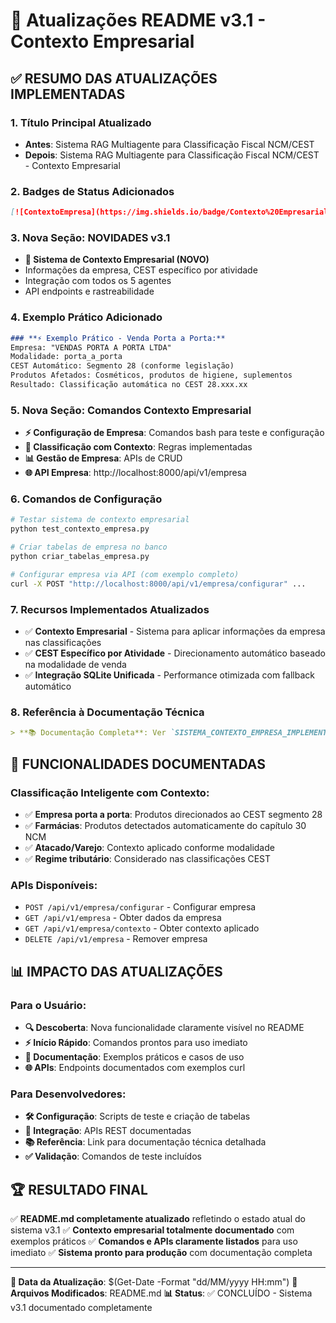 # 📝 Atualizações README v3.1 - Contexto Empresarial

## ✅ **RESUMO DAS ATUALIZAÇÕES IMPLEMENTADAS**

### **1. Título Principal Atualizado**
- **Antes**: Sistema RAG Multiagente para Classificação Fiscal NCM/CEST
- **Depois**: Sistema RAG Multiagente para Classificação Fiscal NCM/CEST - Contexto Empresarial

### **2. Badges de Status Adicionados**
```markdown
[![ContextoEmpresa](https://img.shields.io/badge/Contexto%20Empresarial-Implementado-orange)]()
```

### **3. Nova Seção: NOVIDADES v3.1**
- **🏢 Sistema de Contexto Empresarial (NOVO)**
- Informações da empresa, CEST específico por atividade
- Integração com todos os 5 agentes
- API endpoints e rastreabilidade

### **4. Exemplo Prático Adicionado**
```markdown
### **⚡ Exemplo Prático - Venda Porta a Porta:**
Empresa: "VENDAS PORTA A PORTA LTDA"
Modalidade: porta_a_porta
CEST Automático: Segmento 28 (conforme legislação)
Produtos Afetados: Cosméticos, produtos de higiene, suplementos
Resultado: Classificação automática no CEST 28.xxx.xx
```

### **5. Nova Seção: Comandos Contexto Empresarial**
- **⚡ Configuração de Empresa**: Comandos bash para teste e configuração
- **🎯 Classificação com Contexto**: Regras implementadas
- **📊 Gestão de Empresa**: APIs de CRUD
- **🌐 API Empresa**: http://localhost:8000/api/v1/empresa

### **6. Comandos de Configuração**
```bash
# Testar sistema de contexto empresarial
python test_contexto_empresa.py

# Criar tabelas de empresa no banco
python criar_tabelas_empresa.py

# Configurar empresa via API (com exemplo completo)
curl -X POST "http://localhost:8000/api/v1/empresa/configurar" ...
```

### **7. Recursos Implementados Atualizados**
- ✅ **Contexto Empresarial** - Sistema para aplicar informações da empresa nas classificações
- ✅ **CEST Específico por Atividade** - Direcionamento automático baseado na modalidade de venda
- ✅ **Integração SQLite Unificada** - Performance otimizada com fallback automático

### **8. Referência à Documentação Técnica**
```markdown
> **📚 Documentação Completa**: Ver `SISTEMA_CONTEXTO_EMPRESA_IMPLEMENTADO.md` para detalhes técnicos da implementação
```

## 🎯 **FUNCIONALIDADES DOCUMENTADAS**

### **Classificação Inteligente com Contexto:**
- ✅ **Empresa porta a porta**: Produtos direcionados ao CEST segmento 28
- ✅ **Farmácias**: Produtos detectados automaticamente do capítulo 30 NCM
- ✅ **Atacado/Varejo**: Contexto aplicado conforme modalidade
- ✅ **Regime tributário**: Considerado nas classificações CEST

### **APIs Disponíveis:**
- `POST /api/v1/empresa/configurar` - Configurar empresa
- `GET /api/v1/empresa` - Obter dados da empresa
- `GET /api/v1/empresa/contexto` - Obter contexto aplicado
- `DELETE /api/v1/empresa` - Remover empresa

## 📊 **IMPACTO DAS ATUALIZAÇÕES**

### **Para o Usuário:**
- **🔍 Descoberta**: Nova funcionalidade claramente visível no README
- **⚡ Início Rápido**: Comandos prontos para uso imediato
- **📖 Documentação**: Exemplos práticos e casos de uso
- **🌐 APIs**: Endpoints documentados com exemplos curl

### **Para Desenvolvedores:**
- **🛠️ Configuração**: Scripts de teste e criação de tabelas
- **🔗 Integração**: APIs REST documentadas
- **📚 Referência**: Link para documentação técnica detalhada
- **✅ Validação**: Comandos de teste incluídos

## 🏆 **RESULTADO FINAL**

✅ **README.md completamente atualizado** refletindo o estado atual do sistema v3.1
✅ **Contexto empresarial totalmente documentado** com exemplos práticos
✅ **Comandos e APIs claramente listados** para uso imediato
✅ **Sistema pronto para produção** com documentação completa

---

**📅 Data da Atualização**: $(Get-Date -Format "dd/MM/yyyy HH:mm")
**🔧 Arquivos Modificados**: README.md
**📊 Status**: ✅ CONCLUÍDO - Sistema v3.1 documentado completamente
